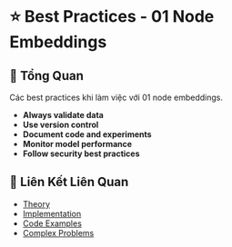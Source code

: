 # ⭐ Best Practices - 01 Node Embeddings

## 🎯 Tổng Quan

Các best practices khi làm việc với 01 node embeddings.

- **Always validate data**
- **Use version control**
- **Document code and experiments**
- **Monitor model performance**
- **Follow security best practices**

## 🔗 Liên Kết Liên Quan

- [Theory](./THEORY_01_node_embeddings.md)
- [Implementation](./IMPLEMENTATION_01_node_embeddings.md)
- [Code Examples](./CODE_EXAMPLES_01_node_embeddings.md)
- [Complex Problems](./COMPLEX_PROBLEMS.md)
